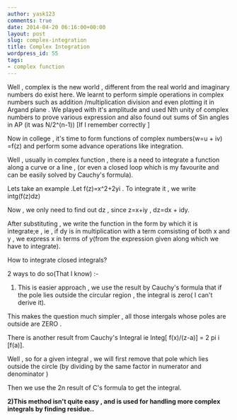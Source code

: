```yaml
---
author: yask123
comments: true
date: 2014-04-20 06:16:00+00:00
layout: post
slug: complex-integration
title: Complex Integration
wordpress_id: 55
tags:
- complex function
---
```


Well , complex is the new world , different from the real world and imaginary numbers do exist here. We learnt to perform simple operations in complex numbers such as addition /multiplication division and even plotting it in Argand plane . We played with it's amplitude and used Nth unity of complex numbers to prove various expression and also found out sums of Sin angles in AP (it was N/2^(n-1)) [If I remember correctly ]




Now in college , it's time to form functions of complex numbers(w=u + iv) =f(z) and perform some advance operations like integration.




Well , usually in complex function , there is a need to integrate a function along a curve or a line , (or even a closed loop which is my favourite and can be easily solved by Cauchy's formula).




Lets take an example .Let f(z)=x^2+2yi . To integrate it , we write intg(f(z)dz)




Now , we only need to find out dz , since z=x+iy , dz=dx + idy.




After substituting , we write the function in the form by which it is integrate;e , ie , if dy is in multiplication with a term comsisting of both x and y , we express x in terms of y(from the expression given along which we have to integrate).




How to integrate closed integrals?




2 ways to do so(That I know) :-




1) This is easier approach , we use the result by Cauchy's formula that if the pole lies outside the circular region , the integral is zero( I can't derive it).




This makes the question much simpler , all those intergals whose poles are outside are ZERO .




There is another result from Cauchy's Integral ie Integ[ f(x)/(z-a)] = 2 pi i [f(a)].




Well , so for a given integral , we will first remove that pole which lies outside the circle (by dividing by the same factor in numerator and denominator )




Then we use the 2n result of C's formula to get the integral.




<b>




2)This method isn't quite easy , and is used for handling more complex integrals by finding residue..
